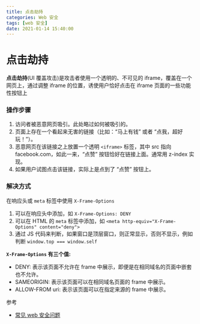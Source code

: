 ```yaml
---
title: 点击劫持
categories: Web 安全
tags: [web 安全]
date: 2021-01-14 15:40:00
---
```


# 点击劫持
**点击劫持**(UI 覆盖攻击)是攻击者使用一个透明的、不可见的 iframe，覆盖在一个网页上，通过调整 iframe 的位置，诱使用户恰好点击在 iframe 页面的一些功能性按钮上

### 操作步骤

1. 访问者被恶意网页吸引。此处略过如何被吸引的。
2. 页面上存在一个看起来无害的链接（比如：“马上有钱” 或者 “点我，超好玩！”）。
3. 恶意网页在该链接之上放置一个透明 `<iframe>` 标签，其中 src 指向 facebook.com，如此一来，“点赞” 按钮恰好在链接上面。通常用 z-index 实现。
4. 如果用户试图点击该链接，实际上是点到了 “点赞” 按钮上。
  
### 解决方式

在响应头或 `meta` 标签中使用 `X-Frame-Options`
1. 可以在响应头中添加，如 `X-Frame-Options: DENY`
2. 可以在 HTML 的 `meta` 标签中添加，如 `<meta http-equiv="X-Frame-Options" content="deny">`
3. 通过 JS 代码来判断，如果窗口是顶层窗口，则正常显示，否则不显示，例如判断 `window.top === window.self`


**`X-Frame-Options` 有三个值:**
* DENY: 表示该页面不允许在 frame 中展示，即便是在相同域名的页面中嵌套也不允许。
* SAMEORIGIN: 表示该页面可以在相同域名页面的 frame 中展示。
* ALLOW-FROM uri: 表示该页面可以在指定来源的 frame 中展示。

参考
* [常见 web 安全问题](https://github.com/ljianshu/Blog/issues/56)